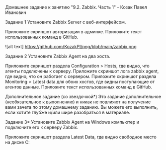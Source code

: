 Домашнее задание к занятию "9.2. Zabbix. Часть 1" - Козак Павел Иванович

Задание 1
Установите Zabbix Server с веб-интерфейсом.

Приложите скриншот авторизации в админке. Приложите текст использованных команд в GitHub.

![alt text] https://github.com/KozakPI/png/blob/main/zabbix.png

Задание 2
Установите Zabbix Agent на два хоста.

Приложите скриншот раздела Configuration > Hosts, где видно, что агенты подключены к серверу. Приложите скриншот лога zabbix agent, где видно, что он работает с сервером. Приложите скриншот раздела Monitoring > Latest data для обоих хостов, где видны поступающие от агентов данные. Приложите текст использованных команд в GitHub.

Дополнительное задание (со звездочкой*)
Это задание дополнительное (необязательное к выполнению) и никак не повлияют на получение вами зачета по этому домашнему заданию. Вы можете его выполнить, если хотите глубже и/или шире разобраться в материале.

Задание 3*
Установите Zabbix Agent на Windows компьютер и подключите его к серверу Zabbix.

Приложите скриншот раздела Latest Data, где видно свободное место на диске C:
